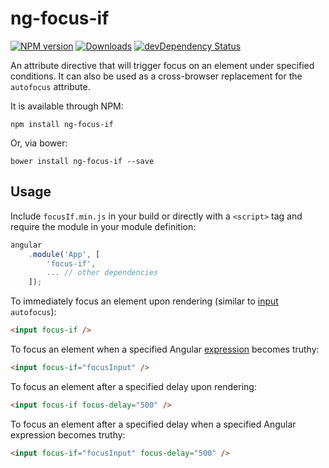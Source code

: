 # ng-focus-if
[![NPM version][npm-image]][npm-url]
[![Downloads][downloads-image]][npm-url]
[![devDependency Status][david-image]][david-url]

An attribute directive that will trigger focus on an element under specified conditions. It can also be used as a cross-browser replacement for the `autofocus` attribute.

It is available through NPM:

```text
npm install ng-focus-if
```

Or, via bower:

```text
bower install ng-focus-if --save
```

## Usage

Include `focusIf.min.js` in your build or directly with a `<script>` tag and require the module in your module definition:

```js
angular  
    .module('App', [  
        'focus-if',  
        ... // other dependencies  
    ]);
```

To immediately focus an element upon rendering (similar to [input][mdn-input-url] `autofocus`):

```html
<input focus-if />
```

To focus an element when a specified Angular [expression][expression-url] becomes truthy:

```html
<input focus-if="focusInput" />
```

To focus an element after a specified delay upon rendering:

```html
<input focus-if focus-delay="500" />
```

To focus an element after a specified delay when a specified Angular expression becomes truthy:

```html
<input focus-if="focusInput" focus-delay="500" />
```

[david-image]: https://david-dm.org/hiebj/ng-focus-if/dev-status.svg
[david-url]: https://david-dm.org/hiebj/ng-focus-if#info=devDependencies
[downloads-image]: http://img.shields.io/npm/dm/ng-focus-if.svg
[npm-image]: http://img.shields.io/npm/v/ng-focus-if.svg
[npm-url]: https://npmjs.org/package/ng-focus-if
[mdn-input-url]: https://developer.mozilla.org/en-US/docs/Web/HTML/Element/Input 
[expression-url]: https://docs.angularjs.org/guide/expression
